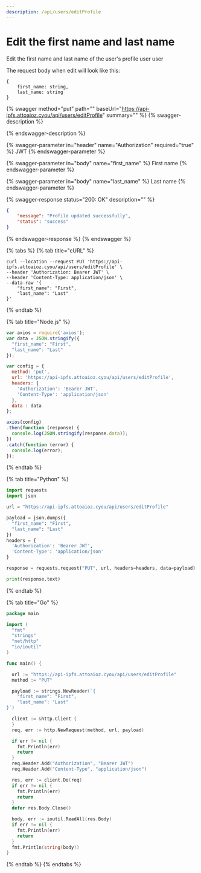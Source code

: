 ```yaml
---
description: /api/users/editProfile
---
```


# Edit the first name and last name

Edit the first name and last name of the user's profile user user

The request body when edit will look like this:&#x20;

```
{
    first_name: string,
    last_name: string
}
```

{% swagger method="put" path="" baseUrl="https://api-ipfs.attoaioz.cyou/api/users/editProfile" summary="" %}
{% swagger-description %}

{% endswagger-description %}

{% swagger-parameter in="header" name="Authorization" required="true" %}
JWT
{% endswagger-parameter %}

{% swagger-parameter in="body" name="first_name" %}
First name
{% endswagger-parameter %}

{% swagger-parameter in="body" name="last_name" %}
Last name
{% endswagger-parameter %}

{% swagger-response status="200: OK" description="" %}
```json
{
    "message": "Profile updated successfully",
    "status": "success"
}
```
{% endswagger-response %}
{% endswagger %}

{% tabs %}
{% tab title="cURL" %}
```
curl --location --request PUT 'https://api-ipfs.attoaioz.cyou/api/users/editProfile' \
--header 'Authorization: Bearer JWT' \
--header 'Content-Type: application/json' \
--data-raw '{
    "first_name": "First",
    "last_name": "Last"
}'
```
{% endtab %}

{% tab title="Node.js" %}
```javascript
var axios = require('axios');
var data = JSON.stringify({
  "first_name": "First",
  "last_name": "Last"
});

var config = {
  method: 'put',
  url: 'https://api-ipfs.attoaioz.cyou/api/users/editProfile',
  headers: { 
    'Authorization': 'Bearer JWT', 
    'Content-Type': 'application/json'
  },
  data : data
};

axios(config)
.then(function (response) {
  console.log(JSON.stringify(response.data));
})
.catch(function (error) {
  console.log(error);
});
```
{% endtab %}

{% tab title="Python" %}
```python
import requests
import json

url = "https://api-ipfs.attoaioz.cyou/api/users/editProfile"

payload = json.dumps({
  "first_name": "First",
  "last_name": "Last"
})
headers = {
  'Authorization': 'Bearer JWT',
  'Content-Type': 'application/json'
}

response = requests.request("PUT", url, headers=headers, data=payload)

print(response.text)

```
{% endtab %}

{% tab title="Go" %}
```go
package main

import (
  "fmt"
  "strings"
  "net/http"
  "io/ioutil"
)

func main() {

  url := "https://api-ipfs.attoaioz.cyou/api/users/editProfile"
  method := "PUT"

  payload := strings.NewReader(`{
    "first_name": "First",
    "last_name": "Last"
}`)

  client := &http.Client {
  }
  req, err := http.NewRequest(method, url, payload)

  if err != nil {
    fmt.Println(err)
    return
  }
  req.Header.Add("Authorization", "Bearer JWT")
  req.Header.Add("Content-Type", "application/json")

  res, err := client.Do(req)
  if err != nil {
    fmt.Println(err)
    return
  }
  defer res.Body.Close()

  body, err := ioutil.ReadAll(res.Body)
  if err != nil {
    fmt.Println(err)
    return
  }
  fmt.Println(string(body))
}
```
{% endtab %}
{% endtabs %}
